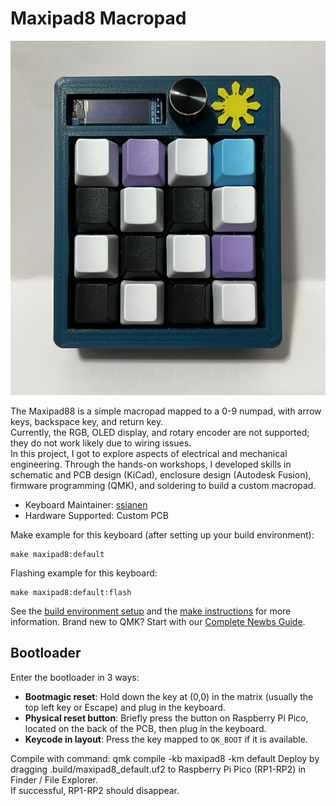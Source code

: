 # Maxipad8 Macropad

![maxipad8](https://github.com/ssianen/My-Macropad/blob/main/maxipad88.jpg)

The Maxipad88 is a simple macropad mapped to a 0-9 numpad, with arrow keys, backspace key, and return key. <br>
Currently, the RGB, OLED display, and rotary encoder are not supported; they do not work likely due to wiring issues. <br>
In this project, I got to explore aspects of electrical and mechanical engineering. Through the hands-on workshops, I developed skills in <br>
schematic and PCB design (KiCad), enclosure design (Autodesk Fusion), firmware programming (QMK), and soldering to build a custom macropad.

* Keyboard Maintainer: [ssianen](https://github.com/ssianen)
* Hardware Supported: Custom PCB

Make example for this keyboard (after setting up your build environment):

    make maxipad8:default

Flashing example for this keyboard:

    make maxipad8:default:flash

See the [build environment setup](https://docs.qmk.fm/#/getting_started_build_tools) and the [make instructions](https://docs.qmk.fm/#/getting_started_make_guide) for more information. Brand new to QMK? Start with our [Complete Newbs Guide](https://docs.qmk.fm/#/newbs).

## Bootloader

Enter the bootloader in 3 ways:

* **Bootmagic reset**: Hold down the key at (0,0) in the matrix (usually the top left key or Escape) and plug in the keyboard.
* **Physical reset button**: Briefly press the button on Raspberry Pi Pico, located on the back of the PCB, then plug in the keyboard.
* **Keycode in layout**: Press the key mapped to `QK_BOOT` if it is available.


Compile with command: qmk compile -kb maxipad8 -km default
Deploy by dragging .build/maxipad8_default.uf2 to Raspberry Pi Pico (RP1-RP2) in Finder / File Explorer. <br>
If successful, RP1-RP2 should disappear.

